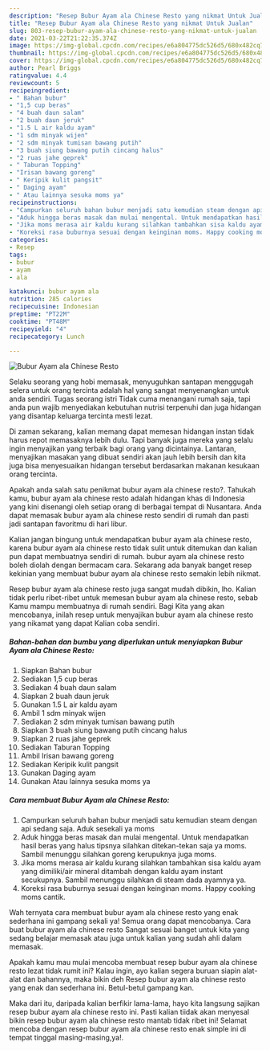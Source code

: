 ```yaml
---
description: "Resep Bubur Ayam ala Chinese Resto yang nikmat Untuk Jualan"
title: "Resep Bubur Ayam ala Chinese Resto yang nikmat Untuk Jualan"
slug: 803-resep-bubur-ayam-ala-chinese-resto-yang-nikmat-untuk-jualan
date: 2021-03-22T21:22:35.374Z
image: https://img-global.cpcdn.com/recipes/e6a804775dc526d5/680x482cq70/bubur-ayam-ala-chinese-resto-foto-resep-utama.jpg
thumbnail: https://img-global.cpcdn.com/recipes/e6a804775dc526d5/680x482cq70/bubur-ayam-ala-chinese-resto-foto-resep-utama.jpg
cover: https://img-global.cpcdn.com/recipes/e6a804775dc526d5/680x482cq70/bubur-ayam-ala-chinese-resto-foto-resep-utama.jpg
author: Pearl Briggs
ratingvalue: 4.4
reviewcount: 5
recipeingredient:
- " Bahan bubur"
- "1,5 cup beras"
- "4 buah daun salam"
- "2 buah daun jeruk"
- "1.5 L air kaldu ayam"
- "1 sdm minyak wijen"
- "2 sdm minyak tumisan bawang putih"
- "3 buah siung bawang putih cincang halus"
- "2 ruas jahe geprek"
- " Taburan Topping"
- "Irisan bawang goreng"
- " Keripik kulit pangsit"
- " Daging ayam"
- " Atau lainnya sesuka moms ya"
recipeinstructions:
- "Campurkan seluruh bahan bubur menjadi satu kemudian steam dengan api sedang saja. Aduk sesekali ya moms"
- "Aduk hingga beras masak dan mulai mengental. Untuk mendapatkan hasil beras yang halus tipsnya silahkan ditekan-tekan saja ya moms. Sambil menunggu silahkan goreng kerupuknya juga moms."
- "Jika moms merasa air kaldu kurang silahkan tambahkan sisa kaldu ayam yang dimiliki/air mineral ditambah dengan kaldu ayam instant secukupnya. Sambil menunggu silahkan di steam dada ayamnya ya."
- "Koreksi rasa buburnya sesuai dengan keinginan moms. Happy cooking moms cantik."
categories:
- Resep
tags:
- bubur
- ayam
- ala

katakunci: bubur ayam ala 
nutrition: 285 calories
recipecuisine: Indonesian
preptime: "PT22M"
cooktime: "PT48M"
recipeyield: "4"
recipecategory: Lunch

---
```



![Bubur Ayam ala Chinese Resto](https://img-global.cpcdn.com/recipes/e6a804775dc526d5/680x482cq70/bubur-ayam-ala-chinese-resto-foto-resep-utama.jpg)

Selaku seorang yang hobi memasak, menyuguhkan santapan menggugah selera untuk orang tercinta adalah hal yang sangat menyenangkan untuk anda sendiri. Tugas seorang istri Tidak cuma menangani rumah saja, tapi anda pun wajib menyediakan kebutuhan nutrisi terpenuhi dan juga hidangan yang disantap keluarga tercinta mesti lezat.

Di zaman  sekarang, kalian memang dapat memesan hidangan instan tidak harus repot memasaknya lebih dulu. Tapi banyak juga mereka yang selalu ingin menyajikan yang terbaik bagi orang yang dicintainya. Lantaran, menyajikan masakan yang dibuat sendiri akan jauh lebih bersih dan kita juga bisa menyesuaikan hidangan tersebut berdasarkan makanan kesukaan orang tercinta. 



Apakah anda salah satu penikmat bubur ayam ala chinese resto?. Tahukah kamu, bubur ayam ala chinese resto adalah hidangan khas di Indonesia yang kini disenangi oleh setiap orang di berbagai tempat di Nusantara. Anda dapat memasak bubur ayam ala chinese resto sendiri di rumah dan pasti jadi santapan favoritmu di hari libur.

Kalian jangan bingung untuk mendapatkan bubur ayam ala chinese resto, karena bubur ayam ala chinese resto tidak sulit untuk ditemukan dan kalian pun dapat membuatnya sendiri di rumah. bubur ayam ala chinese resto boleh diolah dengan bermacam cara. Sekarang ada banyak banget resep kekinian yang membuat bubur ayam ala chinese resto semakin lebih nikmat.

Resep bubur ayam ala chinese resto juga sangat mudah dibikin, lho. Kalian tidak perlu ribet-ribet untuk memesan bubur ayam ala chinese resto, sebab Kamu mampu membuatnya di rumah sendiri. Bagi Kita yang akan mencobanya, inilah resep untuk menyajikan bubur ayam ala chinese resto yang nikamat yang dapat Kalian coba sendiri.

<!--inarticleads1-->

##### Bahan-bahan dan bumbu yang diperlukan untuk menyiapkan Bubur Ayam ala Chinese Resto:

1. Siapkan  Bahan bubur
1. Sediakan 1,5 cup beras
1. Sediakan 4 buah daun salam
1. Siapkan 2 buah daun jeruk
1. Gunakan 1.5 L air kaldu ayam
1. Ambil 1 sdm minyak wijen
1. Sediakan 2 sdm minyak tumisan bawang putih
1. Siapkan 3 buah siung bawang putih cincang halus
1. Siapkan 2 ruas jahe geprek
1. Sediakan  Taburan Topping
1. Ambil Irisan bawang goreng
1. Sediakan  Keripik kulit pangsit
1. Gunakan  Daging ayam
1. Gunakan  Atau lainnya sesuka moms ya




<!--inarticleads2-->

##### Cara membuat Bubur Ayam ala Chinese Resto:

1. Campurkan seluruh bahan bubur menjadi satu kemudian steam dengan api sedang saja. Aduk sesekali ya moms
1. Aduk hingga beras masak dan mulai mengental. Untuk mendapatkan hasil beras yang halus tipsnya silahkan ditekan-tekan saja ya moms. Sambil menunggu silahkan goreng kerupuknya juga moms.
1. Jika moms merasa air kaldu kurang silahkan tambahkan sisa kaldu ayam yang dimiliki/air mineral ditambah dengan kaldu ayam instant secukupnya. Sambil menunggu silahkan di steam dada ayamnya ya.
1. Koreksi rasa buburnya sesuai dengan keinginan moms. Happy cooking moms cantik.




Wah ternyata cara membuat bubur ayam ala chinese resto yang enak sederhana ini gampang sekali ya! Semua orang dapat mencobanya. Cara buat bubur ayam ala chinese resto Sangat sesuai banget untuk kita yang sedang belajar memasak atau juga untuk kalian yang sudah ahli dalam memasak.

Apakah kamu mau mulai mencoba membuat resep bubur ayam ala chinese resto lezat tidak rumit ini? Kalau ingin, ayo kalian segera buruan siapin alat-alat dan bahannya, maka bikin deh Resep bubur ayam ala chinese resto yang enak dan sederhana ini. Betul-betul gampang kan. 

Maka dari itu, daripada kalian berfikir lama-lama, hayo kita langsung sajikan resep bubur ayam ala chinese resto ini. Pasti kalian tiidak akan menyesal bikin resep bubur ayam ala chinese resto mantab tidak ribet ini! Selamat mencoba dengan resep bubur ayam ala chinese resto enak simple ini di tempat tinggal masing-masing,ya!.

